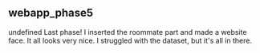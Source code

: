 ## webapp_phase5

undefined
Last phase!
I inserted the roommate part and made a website face.
It all looks very nice.
I struggled with the dataset, but it's all in there.